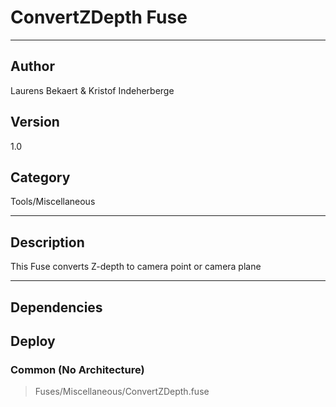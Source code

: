 # ConvertZDepth Fuse
___

## Author
Laurens Bekaert & Kristof Indeherberge

## Version
1.0

## Category
Tools/Miscellaneous

___

## Description
This Fuse converts Z-depth to camera point or camera plane

___

## Dependencies

## Deploy

### Common (No Architecture)

> Fuses/Miscellaneous/ConvertZDepth.fuse  
